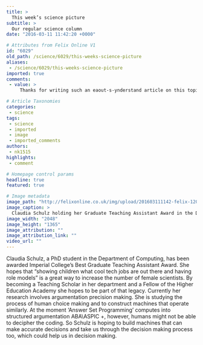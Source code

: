 ```yaml
---
title: >
  This week’s science picture
subtitle: >
  Our regular science column
date: "2016-03-11 11:42:20 +0000"

# Attributes from Felix Online V1
id: "6029"
old_path: /science/6029/this-weeks-science-picture
aliases:
 - /science/6029/this-weeks-science-picture
imported: true
comments:
 - value: >
     Thanks for writing such an eaout-s-ynderstand article on this topic.

# Article Taxonomies
categories:
 - science
tags:
 - science
 - imported
 - image
 - imported_comments
authors:
 - nk1515
highlights:
 - comment

# Homepage control params
headline: true
featured: true

# Image metadata
image_path: "http://felixonline.co.uk/img/upload/201603111142-felix-12018709_10156556234415394_842175580_o.jpg"
image_caption: >
  Claudia Schulz holding her Graduate Teaching Assistant Award in the Department of Computing.
image_width: "2048"
image_height: "1365"
image_attribution: ""
image_attribution_link: ""
video_url: ""
---
```


Claudia Schulz, a PhD student in the Department of Computing, has been awarded Imperial College’s Best Graduate Teaching Assistant Award. She hopes that “showing children what cool tech jobs are out there and having role models” is a great way to increase the number of female scientists. By becoming a Teaching Scholar in her department and a Fellow of the Higher Education Academy she hopes to be part of that legacy. Currently her research involves argumentation precision making. She is studying the process of human choice making and to construct machines that operate similarly. At the moment ‘Answer Set Programming’ computes into structured argumentation ABA\ASPIC +, however, humans might not be able to decipher the coding. So Schulz is hoping to build machines that can make accurate decisions and take us through the decision making process too, which could help us in decision making.
